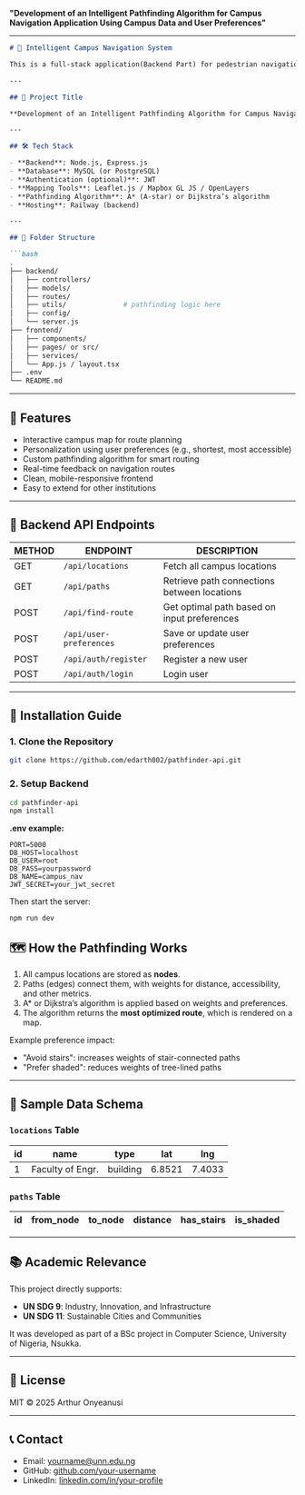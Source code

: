 **"Development of an Intelligent Pathfinding Algorithm for Campus Navigation Application Using Campus Data and User Preferences"**

---

````markdown
# 🧭 Intelligent Campus Navigation System

This is a full-stack application(Backend Part) for pedestrian navigation on university campuses, tailored for the University of Nigeria, Nsukka (UNN). It combines an intelligent pathfinding algorithm with geospatial data and user preferences to guide students, staff, and visitors efficiently.

---

## 📌 Project Title

**Development of an Intelligent Pathfinding Algorithm for Campus Navigation Application Using Campus Data and User Preferences**

---

## 🛠 Tech Stack

- **Backend**: Node.js, Express.js
- **Database**: MySQL (or PostgreSQL)
- **Authentication (optional)**: JWT
- **Mapping Tools**: Leaflet.js / Mapbox GL JS / OpenLayers
- **Pathfinding Algorithm**: A* (A-star) or Dijkstra’s algorithm
- **Hosting**: Railway (backend)

---

## 📁 Folder Structure

```bash
.
├── backend/
│   ├── controllers/
│   ├── models/
│   ├── routes/
│   ├── utils/              # pathfinding logic here
│   ├── config/
│   └── server.js
├── frontend/
│   ├── components/
│   ├── pages/ or src/
│   ├── services/
│   └── App.js / layout.tsx
├── .env
└── README.md
````

---

## 🎯 Features

* Interactive campus map for route planning
* Personalization using user preferences (e.g., shortest, most accessible)
* Custom pathfinding algorithm for smart routing
* Real-time feedback on navigation routes
* Clean, mobile-responsive frontend
* Easy to extend for other institutions

---

## 🔌 Backend API Endpoints

| METHOD | ENDPOINT                | DESCRIPTION                                 |
| ------ | ----------------------- | ------------------------------------------- |
| GET    | `/api/locations`        | Fetch all campus locations                  |
| GET    | `/api/paths`            | Retrieve path connections between locations |
| POST   | `/api/find-route`       | Get optimal path based on input preferences |
| POST   | `/api/user-preferences` | Save or update user preferences             |
| POST   | `/api/auth/register`    | Register a new user                         |
| POST   | `/api/auth/login`       | Login user                                  |

---

## 🚀 Installation Guide

### 1. Clone the Repository

```bash
git clone https://github.com/edarth002/pathfinder-api.git
```

### 2. Setup Backend

```bash
cd pathfinder-api
npm install
```

**.env example:**

```env
PORT=5000
DB_HOST=localhost
DB_USER=root
DB_PASS=yourpassword
DB_NAME=campus_nav
JWT_SECRET=your_jwt_secret
```

Then start the server:

```bash
npm run dev
```


## 🗺️ How the Pathfinding Works

1. All campus locations are stored as **nodes**.
2. Paths (edges) connect them, with weights for distance, accessibility, and other metrics.
3. A\* or Dijkstra’s algorithm is applied based on weights and preferences.
4. The algorithm returns the **most optimized route**, which is rendered on a map.

Example preference impact:

* "Avoid stairs": increases weights of stair-connected paths
* "Prefer shaded": reduces weights of tree-lined paths

---

## 🧪 Sample Data Schema

### `locations` Table

| id | name             | type     | lat    | lng    |
| -- | ---------------- | -------- | ------ | ------ |
| 1  | Faculty of Engr. | building | 6.8521 | 7.4033 |

### `paths` Table

| id | from\_node | to\_node | distance | has\_stairs | is\_shaded |
| -- | ---------- | -------- | -------- | ----------- | ---------- |

---


## 📚 Academic Relevance

This project directly supports:

* **UN SDG 9**: Industry, Innovation, and Infrastructure
* **UN SDG 11**: Sustainable Cities and Communities

It was developed as part of a BSc project in Computer Science, University of Nigeria, Nsukka.

---

## 📖 License

MIT © 2025 Arthur Onyeanusi

---

## 📞 Contact

* Email: [yourname@unn.edu.ng](mailto:yourname@unn.edu.ng)
* GitHub: [github.com/your-username](https://github.com/edarth002)
* LinkedIn: [linkedin.com/in/your-profile](https://linkedin.com/in/your-profile)
